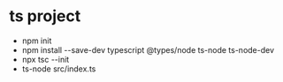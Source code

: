 # ts project
* npm init
* npm install --save-dev typescript @types/node ts-node ts-node-dev
* npx tsc --init
* ts-node src/index.ts